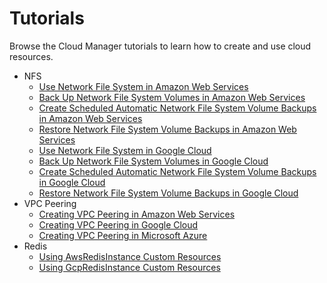 # Tutorials

Browse the Cloud Manager tutorials to learn how to create and use cloud resources.

* NFS
  * [Use Network File System in Amazon Web Services](./01-20-10-aws-nfs-volume.md)
  * [Back Up Network File System Volumes in Amazon Web Services](./01-20-11-aws-nfs-volume-backup.md)
  * [Create Scheduled Automatic Network File System Volume Backups in Amazon Web Services](./01-20-12-aws-scheduled-nfs-backup.md)
  * [Restore Network File System Volume Backups in Amazon Web Services](./01-20-13-aws-nfs-volume-restore.md)
  * [Use Network File System in Google Cloud](./01-20-20-gcp-nfs-volume.md)
  * [Back Up Network File System Volumes in Google Cloud](./01-20-21-gcp-nfs-volume-backup.md)
  * [Create Scheduled Automatic Network File System Volume Backups in Google Cloud](./01-20-22-gcp-scheduled-nfs-backup.md)
  * [Restore Network File System Volume Backups in Google Cloud](./01-20-23-gcp-nfs-volume-restore.md)
* VPC Peering
  * [Creating VPC Peering in Amazon Web Services](./01-30-10-aws-vpc-peering.md)
  * [Creating VPC Peering in Google Cloud](./01-30-20-gcp-vpc-peering.md)
  * [Creating VPC Peering in Microsoft Azure](./01-30-30-azure-vpc-peering.md)
* Redis
  * [Using AwsRedisInstance Custom Resources](./01-40-10-aws-redis-instance.md)
  * [Using GcpRedisInstance Custom Resources](./01-40-20-gcp-redis-instance.md)
